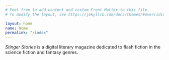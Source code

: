```yaml
---
# Feel free to add content and custom Front Matter to this file.
# To modify the layout, see https://jekyllrb.com/docs/themes/#overriding-theme-defaults

layout: home
name: home
permalink: "/index"
---
```


<i>Stinger Stories</i> is a digital literary magazine dedicated to flash fiction in the science fiction and fantasy genres.